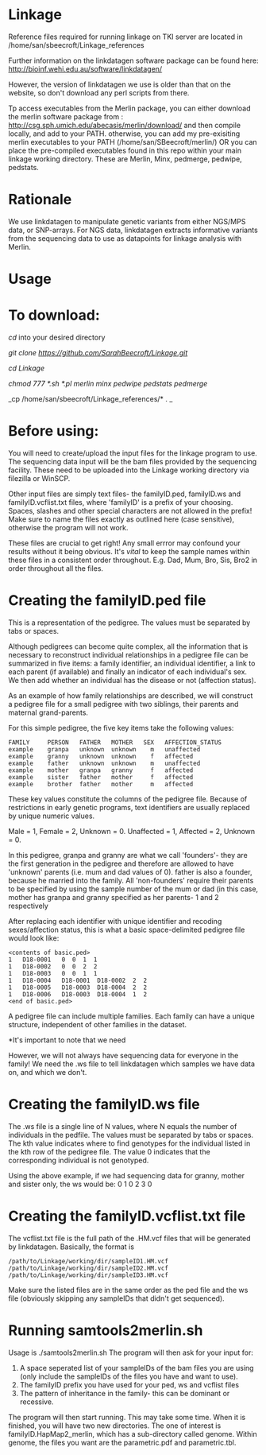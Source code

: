 # Linkage

Reference files required for running linkage on TKI server are located in /home/san/sbeecroft/Linkage_references

Further information on the linkdatagen software package can be found here: 
http://bioinf.wehi.edu.au/software/linkdatagen/

However, the version of linkdatagen we use is older than that on the website, so don't download any perl scripts from there.

Tp access executables from the Merlin package, you can either download the merlin software package from :
http://csg.sph.umich.edu/abecasis/merlin/download/ and then compile locally, and add to your PATH. otherwise, you can add my pre-exisiting merlin executables to your PATH (/home/san/SBeecroft/merlin/) OR you can place the pre-compiled executables found in this repo within your main linkage working directory. These are Merlin, Minx, pedmerge, pedwipe, pedstats. 

# Rationale
We use linkdatagen to manipulate genetic variants from either NGS/MPS data, or SNP-arrays. For NGS data, linkdatagen extracts informative variants from the sequencing data to use as datapoints for linkage analysis with Merlin.

# Usage
# To download:

_cd_ into your desired directory

_git clone https://github.com/SarahBeecroft/Linkage.git_

_cd Linkage_

_chmod 777 *.sh *.pl merlin minx pedwipe pedstats pedmerge_

_cp /home/san/sbeecroft/Linkage_references/* . _

# Before using:
You will need to create/upload the input files for the linkage program to use. The sequencing data input will be the bam files provided by the sequencing facility. These need to be uploaded into the Linkage working directory via filezilla or WinSCP. 

Other input files are simply text files- the familyID.ped, familyID.ws and familyID.vcflist.txt files, where 'familyID' is a prefix of your choosing. Spaces, slashes and other special characters are not allowed in the prefix! Make sure to name the files exactly as outlined here (case sensitive), otherwise the program will not work.  

These files are crucial to get right! Any small errror may confound your results without it being obvious. It's *vital* to keep the sample names within these files in a consistent order throughout. E.g. Dad, Mum, Bro, Sis, Bro2 in order throughout all the files. 

# Creating the familyID.ped file
This is a representation of the pedigree. The values must be separated by tabs or spaces.

Although pedigrees can become quite complex, all the information that is necessary to reconstruct individual relationships in a pedigree file can be summarized in five items: a family identifier, an individual identifier, a link to each parent (if available) and finally an indicator of each individual's sex. We then add whether an individual has the disease or not (affection status). 

As an example of how family relationships are described, we will construct a pedigree file for a small pedigree with two siblings, their parents and maternal grand-parents.

For this simple pedigree, the five key items take the following values:

```
FAMILY     PERSON   FATHER   MOTHER   SEX   AFFECTION_STATUS
example    granpa   unknown  unknown    m   unaffected
example    granny   unknown  unknown    f   affected
example    father   unknown  unknown    m   unaffected
example    mother   granpa   granny     f   affected
example    sister   father   mother     f   affected
example    brother  father   mother     m   affected
```

These key values constitute the columns of the pedigree file. Because of restrictions in early genetic programs, text identifiers are usually replaced by unique numeric values. 

Male = 1, Female = 2, Unknown = 0. Unaffected = 1, Affected = 2, Unknown = 0. 

In this pedigree, granpa and granny are what we call 'founders'- they are the first generation in the pedigree and therefore are allowed to have 'unknown' parents (i.e. mum and dad values of 0). father is also a founder, because he married into the family. All 'non-founders' require their parents to be specified by using the sample number of the mum or dad (in this case, mother has granpa and granny specified as her parents- 1 and 2 respectively

After replacing each identifier with unique identifier and recoding sexes/affection status, this is what a basic space-delimited pedigree file would look like:

```
<contents of basic.ped>
1   D18-0001   0  0  1  1
1   D18-0002   0  0  2  2
1   D18-0003   0  0  1  1
1   D18-0004   D18-0001  D18-0002  2  2
1   D18-0005   D18-0003  D18-0004  2  2
1   D18-0006   D18-0003  D18-0004  1  2
<end of basic.ped>
```

A pedigree file can include multiple families. Each family can have a unique structure, independent of other families in the dataset. 

*It's important to note that we need 

However, we will not always have sequencing data for everyone in the family! We need the .ws file to tell linkdatagen which samples we have data on, and which we don't. 

# Creating the familyID.ws file
The .ws file is a single line of N values, where N equals the number of individuals in the pedfile. The values must be separated by tabs or spaces. The kth value indicates where to find genotypes for the individual listed in the kth row of the pedigree file. The value  0 indicates that the corresponding individual is not genotyped. 

Using the above example, if we had sequencing data for granny, mother and sister only, the ws would be:
0 1 0 2 3 0

# Creating the familyID.vcflist.txt file
The vcflist.txt file is the full path of the .HM.vcf files that will be generated by linkdatagen. Basically, the format is 

```
/path/to/Linkage/working/dir/sampleID1.HM.vcf
/path/to/Linkage/working/dir/sampleID2.HM.vcf
/path/to/Linkage/working/dir/sampleID3.HM.vcf
```

Make sure the listed files are in the same order as the ped file and the ws file (obviously skipping any sampleIDs that didn't get sequenced). 

# Running samtools2merlin.sh
Usage is ./samtools2merlin.sh
The program will then ask for your input for:
1. A space seperated list of your sampleIDs of the bam files you are using (only include the sampleIDs of the files you have and want to use). 
2. The familyID prefix you have used for your ped, ws and vcflist files
3. The pattern of inheritance in the family- this can be dominant or recessive. 

The program will then start running. This may take some time. When it is finished, you will have two new directories. The one of interest is familyID.HapMap2_merlin, which has a sub-directory called genome. Within genome, the files you want are the parametric.pdf and parametric.tbl. 

